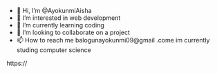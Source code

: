 - 👋 Hi, I’m @AyokunmiAisha
- 👀 I’m interested in web development
- 🌱 I’m currently learning coding
- 💞️ I’m looking to collaborate on a project
- 📫 How to reach me balogunayokunmi09@gmail
  .come
im currently studing computer science 
<!---
AyokunmiAisha/AyokunmiAisha is a ✨ special ✨ repository because its `README.md` (this file) appears on your GitHub profile.
You can click the Preview link to take a look at your changes.
--->https://
